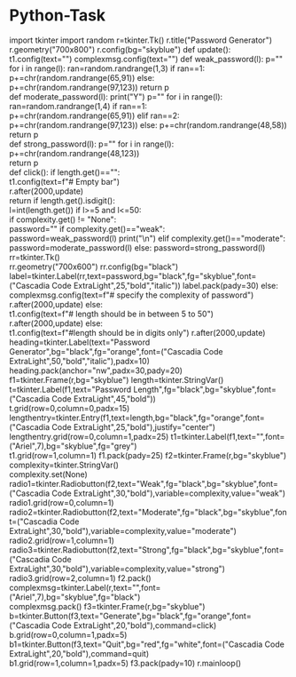 # Python-Task
import tkinter
import random
r=tkinter.Tk()
r.title("Password Generator")
r.geometry("700x800")
r.config(bg="skyblue")
def update():                                   
    t1.config(text="")
    complexmsg.config(text="")
def weak_password(l):
    p=""
    for i in range(l):
        ran=random.randrange(1,3)
        if ran==1:                                    
            p+=chr(random.randrange(65,91))
        else:                                        
            p+=chr(random.randrange(97,123))
    return p                                           
def moderate_password(l):
    print("Y")
    p=""
    for i in range(l):
        ran=random.randrange(1,4)
        if ran==1:                                    
            p+=chr(random.randrange(65,91))
        elif ran==2:                                  
            p+=chr(random.randrange(97,123))
        else:
            p+=chr(random.randrange(48,58))           
    return p                                          
def strong_password(l):
    p=""
    for i in range(l):
        p+=chr(random.randrange(48,123))             
    return p                                           
def click():
    if length.get()=="":                         
        t1.config(text=f"# Empty bar")           
        r.after(2000,update)                     
        return
    if length.get().isdigit():                                           
        l=int(length.get())
        if l>=5 and l<=50:                                               
            if complexity.get() != "None":                              
                password=""
                if complexity.get()=="weak":                             
                    password=weak_password(l)
                    print("\n")
                elif complexity.get()=="moderate":                         
                    password=moderate_password(l)
                else:
                    password=strong_password(l)                             
                rr=tkinter.Tk()                                        
                rr.geometry("700x600")
                rr.config(bg="black")
                label=tkinter.Label(rr,text=password,bg="black",fg="skyblue",font=("Cascadia Code ExtraLight",25,"bold","italic"))
                label.pack(pady=30)
            else:                                                      
                complexmsg.config(text=f"# specify the complexity of password")
                r.after(2000,update)
        else:                                                           
            t1.config(text=f"# length should be in between 5 to 50")
            r.after(2000,update)
    else:                                                                
        t1.config(text=f"#length should be in digits only")
        r.after(2000,update)
heading=tkinter.Label(text="Password Generator",bg="black",fg="orange",font=("Cascadia Code ExtraLight",50,"bold","italic"),padx=10)    
heading.pack(anchor="nw",padx=30,pady=20)
f1=tkinter.Frame(r,bg="skyblue")
length=tkinter.StringVar()                           
t=tkinter.Label(f1,text="Password Length",fg="black",bg="skyblue",font=("Cascadia Code ExtraLight",45,"bold"))          
t.grid(row=0,column=0,padx=15)
lengthentry=tkinter.Entry(f1,text=length,bg="black",fg="orange",font=("Cascadia Code ExtraLight",25,"bold"),justify="center")      
lengthentry.grid(row=0,column=1,padx=25)
t1=tkinter.Label(f1,text="",font=("Ariel",7),bg="skyblue",fg="grey")                     
t1.grid(row=1,column=1)
f1.pack(pady=25)
f2=tkinter.Frame(r,bg="skyblue")
complexity=tkinter.StringVar()                         
complexity.set(None)
radio1=tkinter.Radiobutton(f2,text="Weak",fg="black",bg="skyblue",font=("Cascadia Code ExtraLight",30,"bold"),variable=complexity,value="weak")     
radio1.grid(row=0,column=1)
radio2=tkinter.Radiobutton(f2,text="Moderate",fg="black",bg="skyblue",font=("Cascadia Code ExtraLight",30,"bold"),variable=complexity,value="moderate") 
radio2.grid(row=1,column=1)
radio3=tkinter.Radiobutton(f2,text="Strong",fg="black",bg="skyblue",font=("Cascadia Code ExtraLight",30,"bold"),variable=complexity,value="strong")     
radio3.grid(row=2,column=1)
f2.pack()
complexmsg=tkinter.Label(r,text="",font=("Ariel",7),bg="skyblue",fg="black")           
complexmsg.pack()
f3=tkinter.Frame(r,bg="skyblue")
b=tkinter.Button(f3,text="Generate",bg="black",fg="orange",font=("Cascadia Code ExtraLight",20,"bold"),command=click)  
b.grid(row=0,column=1,padx=5)
b1=tkinter.Button(f3,text="Quit",bg="red",fg="white",font=("Cascadia Code ExtraLight",20,"bold"),command=quit)        
b1.grid(row=1,column=1,padx=5)
f3.pack(pady=10)
r.mainloop()
